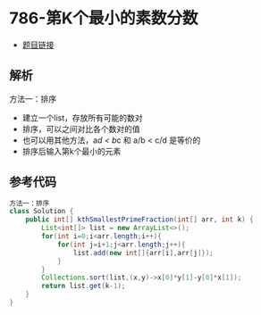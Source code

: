 # 786-第K个最小的素数分数

- [题目链接](https://leetcode-cn.com/problems/k-th-smallest-prime-fraction/)

## 解析

方法一：排序
- 建立一个list，存放所有可能的数对
- 排序，可以之间对比各个数对的值
- 也可以用其他方法，a*d < b*c 和 a/b < c/d 是等价的
- 排序后输入第k个最小的元素

## 参考代码
```Java
方法一：排序
class Solution {
    public int[] kthSmallestPrimeFraction(int[] arr, int k) {
        List<int[]> list = new ArrayList<>();
        for(int i=0;i<arr.length;i++){
            for(int j=i+1;j<arr.length;j++){
                list.add(new int[]{arr[i],arr[j]});
            }
        }
        Collections.sort(list,(x,y)->x[0]*y[1]-y[0]*x[1]);
        return list.get(k-1);
    }
}
```
